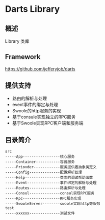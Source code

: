 # Darts Library

## 概述

Library 类库

## Framework

https://github.com/jefferyjob/darts

## 提供支持

- 路由的解析与处理
- event事件的绑定与处理
- Swoole的http服务的实现
- 基于consule实现独立的RPC服务
- 基于Swoole实现RPC客户端和服务端

## 目录简介

```text
src
-----App-----------------核心服务  
-----Container-----------容器服务  
-----Priovder------------服务提供者抽象类定义
-----Config--------------配置解析处理
-----Help----------------类库的调试帮助函数
-----Event---------------事件绑定的解析与处理
-----Routes--------------路由解析与处理
-----Consul--------------consul实现RPC服务
-----Rpc-----------------RPC服务实现
-----SwooleServer--------swoole实现http等服务
test  
-----xxxxxx--------------测试文件 
```